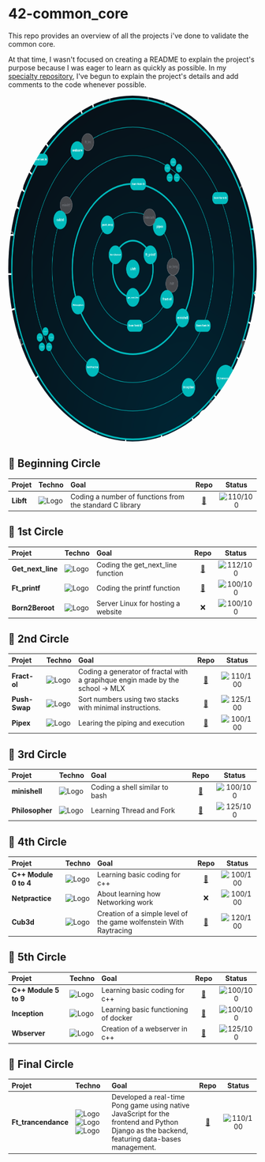 # 42-common_core
This repo provides an overview of all the projects i've done to validate the common core.

At that time, I wasn't focused on creating a README to explain the project's purpose because I was eager to learn as quickly as possible. In my [specialty repository](https://github.com/MrMobbi), I've begun to explain the project's details and add comments to the code whenever possible.
<p align="center">
  <img src="https://raw.githubusercontent.com/MrMobbi/42-common_core/refs/heads/main/ressources/common_core.png" alt="Logo" style="border-radius: 50%; width: 700px; height: 700px;" > 
</p>

## 🔵 Beginning Circle 
| Projet | Techno | Goal | Repo |Status|
|:---|:---|:---|:---:|:---:|
| **Libft** | <img src="https://www.pngitem.com/pimgs/m/31-312155_c-programming-language-logo-hd-png-download.png" alt="Logo" width="35" /> | Coding a number of functions from the standard C library | [🔗](https://github.com/MrMobbi/libft) | ![110/100](https://img.shields.io/badge/Score-110%2F100-brightgreen) |

## 🔵 1st Circle
| Projet | Techno | Goal | Repo |Status|
|:---|:---|:---|:---:|:---:|
| **Get_next_line** | <img src="https://www.pngitem.com/pimgs/m/31-312155_c-programming-language-logo-hd-png-download.png" alt="Logo" width="35" /> | Coding the get_next_line function | [🔗](https://github.com/MrMobbi/get_next_line) | ![112/100](https://img.shields.io/badge/Score-112%2F100-brightgreen) |
| **Ft_printf** | <img src="https://www.pngitem.com/pimgs/m/31-312155_c-programming-language-logo-hd-png-download.png" alt="Logo" width="35" /> | Coding the printf function | [🔗](https://github.com/MrMobbi/ft_printf) | ![100/100](https://img.shields.io/badge/Score-100%2F100-brightgreen) |
| **Born2Beroot** | <img src="https://tse4.mm.bing.net/th?id=OIP.NUBsH2ptezkbTQlPvywDAgHaHa&pid=Api" alt="Logo" width="50" /> | Server Linux for hosting a website | ❌ | ![100/100](https://img.shields.io/badge/Score-100%2F100-brightgreen) |

## 🔵 2nd Circle
| Projet | Techno | Goal | Repo |Status|
|:---|:---|:---|:---:|:---:|
| **Fract-ol** | <img src="https://www.pngitem.com/pimgs/m/31-312155_c-programming-language-logo-hd-png-download.png" alt="Logo" width="35" /> | Coding a generator of fractal with a grapihque engin made by the school -> MLX | [🔗](https://github.com/MrMobbi/fract-ol) | ![110/100](https://img.shields.io/badge/Score-110%2F100-brightgreen) |
| **Push-Swap** | <img src="https://www.pngitem.com/pimgs/m/31-312155_c-programming-language-logo-hd-png-download.png" alt="Logo" width="35" /> | Sort numbers using two stacks with minimal instructions. | [🔗](https://github.com/MrMobbi/Push_Swap) | ![125/100](https://img.shields.io/badge/Score-125%2F100-brightgreen) |
| **Pipex** | <img src="https://www.pngitem.com/pimgs/m/31-312155_c-programming-language-logo-hd-png-download.png" alt="Logo" width="35" /> | Learing the piping and execution | [🔗](https://github.com/MrMobbi/Pipex) | ![100/100](https://img.shields.io/badge/Score-100%2F100-brightgreen) |

## 🔵 3rd Circle
| Projet | Techno | Goal | Repo |Status|
|:---|:---|:---|:---:|:---:|
| **minishell** | <img src="https://www.pngitem.com/pimgs/m/31-312155_c-programming-language-logo-hd-png-download.png" alt="Logo" width="35" /> | Coding a shell similar to bash | [🔗](https://github.com/MrMobbi/minishell) | ![100/100](https://img.shields.io/badge/Score-100%2F100-brightgreen) |
| **Philosopher** | <img src="https://www.pngitem.com/pimgs/m/31-312155_c-programming-language-logo-hd-png-download.png" alt="Logo" width="35" /> | Learning Thread and Fork | [🔗](https://github.com/MrMobbi/Philosopher) | ![125/100](https://img.shields.io/badge/Score-125%2F100-brightgreen) |

## 🔵 4th Circle
| Projet | Techno | Goal | Repo |Status|
|:---|:---|:---|:---:|:---:|
| **C++ Module 0 to 4** | <img src="https://assets-global.website-files.com/6047a9e35e5dc54ac86ddd90/63065002ce321b529d375e07_2e261bcd.png" alt="Logo" width="40" /> | Learning basic coding for c++ | [🔗](https://github.com/MrMobbi/cpp-calss) | ![100/100](https://img.shields.io/badge/Score-100%2F100-brightgreen) |
| **Netpractice** | <img src="https://unified.com.bd/wp-content/uploads/2021/07/network-infrastructure-3.png" alt="Logo" width="40" /> | About learning how Networking work | ❌ | ![100/100](https://img.shields.io/badge/Score-100%2F100-brightgreen) |
| **Cub3d** | <img src="https://assets-global.website-files.com/6047a9e35e5dc54ac86ddd90/63065002ce321b529d375e07_2e261bcd.png" alt="Logo" width="40" /> | Creation of a simple level of the game wolfenstein With Raytracing | [🔗](https://github.com/MrMobbi/Cub3D) | ![120/100](https://img.shields.io/badge/Score-120%2F100-brightgreen) |

## 🔵 5th Circle
| Projet | Techno | Goal | Repo |Status|
|:---|:---|:---|:---:|:---:|
| **C++ Module 5 to 9** | <img src="https://assets-global.website-files.com/6047a9e35e5dc54ac86ddd90/63065002ce321b529d375e07_2e261bcd.png" alt="Logo" width="40" /> | Learning basic coding for c++ | [🔗](https://github.com/MrMobbi/cpp-calss) | ![100/100](https://img.shields.io/badge/Score-100%2F100-brightgreen) |
| **Inception** | <img src="https://tse3.mm.bing.net/th?id=OIP.T8gtXVwOgIygp25jK16IywHaHZ&pid=Api" alt="Logo" width="40" /> | Learning basic functioning of docker | [🔗](https://github.com/MrMobbi/inception) | ![100/100](https://img.shields.io/badge/Score-100%2F100-brightgreen) |
| **Wbserver** | <img src="https://assets-global.website-files.com/6047a9e35e5dc54ac86ddd90/63065002ce321b529d375e07_2e261bcd.png" alt="Logo" width="40" /> | Creation of a webserver in c++ | [🔗](https://github.com/MrMobbi/webserv) | ![125/100](https://img.shields.io/badge/Score-125%2F100-brightgreen) |

## 🔵 Final Circle
| Projet | Techno | Goal | Repo |Status|
|:---|:---|:---|:---:|:---:|
| **Ft_trancendance** | <img src="https://tse3.mm.bing.net/th?id=OIP.T8gtXVwOgIygp25jK16IywHaHZ&pid=Api" alt="Logo" width="40" /> <img src="https://www.pinclipart.com/picdir/middle/534-5345877_python-logo-clipart.png" alt="Logo" width="40" /> <img src="https://www.britefish.net/wp-content/uploads/2019/06/logo-javascript-2.png" alt="Logo" width="40" /> | Developed a real-time Pong game using native JavaScript for the frontend and Python Django as the backend, featuring data-bases management. | [🔗](https://github.com/MrMobbi/ft_transcendence) | ![110/100](https://img.shields.io/badge/Score-110%2F100-brightgreen) |



















